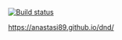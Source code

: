 [![Build status](https://ci.appveyor.com/api/projects/status/9ofk83y66e0o10vv?svg=true)](https://ci.appveyor.com/project/anastasi89/dnd)

https://anastasi89.github.io/dnd/
